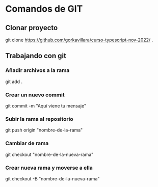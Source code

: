 # Comandos de GIT
## Clonar proyecto
git clone https://github.com/gorkavillara/curso-typescript-nov-2022/ .

## Trabajando con git
### Añadir archivos a la rama
git add .
### Crear un nuevo commit
git commit -m "Aquí viene tu mensaje"
### Subir la rama al repositorio
git push origin "nombre-de-la-rama"
### Cambiar de rama
git checkout "nombre-de-la-nueva-rama"
### Crear nueva rama y moverse a ella
git checkout -B "nombre-de-la-nueva-rama"
